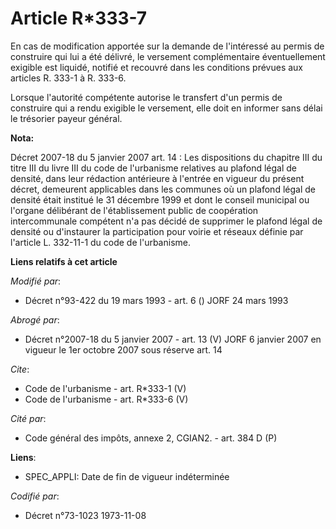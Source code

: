 # Article R*333-7

En cas de modification apportée sur la demande de l'intéressé au permis de construire qui lui a été délivré, le versement
complémentaire éventuellement exigible est liquidé, notifié et recouvré dans les conditions prévues aux articles R. 333-1 à
R. 333-6. 

Lorsque l'autorité compétente autorise le transfert d'un permis de construire qui a rendu exigible le versement, elle doit en
informer sans délai le trésorier payeur général.

**Nota:**

Décret 2007-18 du 5 janvier 2007 art. 14 : Les dispositions du chapitre III du titre III du livre III du code de l'urbanisme
relatives au plafond légal de densité, dans leur rédaction antérieure à l'entrée en vigueur du présent décret, demeurent
applicables dans les communes où un plafond légal de densité était institué le 31 décembre 1999 et dont le conseil municipal
ou l'organe délibérant de l'établissement public de coopération intercommunale compétent n'a pas décidé de supprimer le
plafond légal de densité ou d'instaurer la participation pour voirie et réseaux définie par l'article L. 332-11-1 du code de
l'urbanisme.

**Liens relatifs à cet article**

_Modifié par_:

  - Décret n°93-422 du 19 mars 1993 - art. 6 () JORF 24 mars 1993

_Abrogé par_:

  - Décret n°2007-18 du 5 janvier 2007 - art. 13 (V) JORF 6 janvier 2007 en vigueur le 1er octobre 2007 sous réserve art. 14

_Cite_:

  - Code de l'urbanisme - art. R*333-1 (V)
  - Code de l'urbanisme - art. R*333-6 (V)

_Cité par_:

  - Code général des impôts, annexe 2, CGIAN2. - art. 384 D (P)

**Liens**:

  - SPEC_APPLI: Date de fin de vigueur indéterminée

_Codifié par_:

  - Décret n°73-1023 1973-11-08

